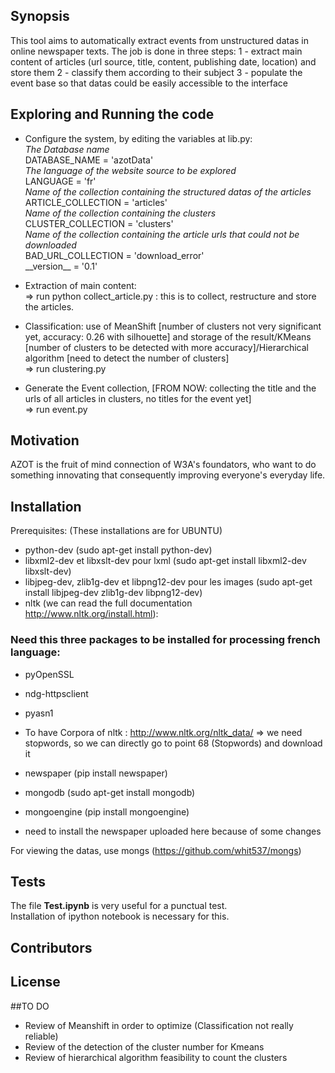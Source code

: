 ## Synopsis

This tool aims to automatically extract events from unstructured datas in online newspaper texts.
The job is done in three steps:
1 - extract main content of articles (url source, title, content, publishing date, location) and store them
2 - classify them according to their subject
3 - populate the event base so that datas could be easily accessible to the interface

## Exploring and Running the code

- Configure the system, by editing the variables at lib.py:
        <br/>_The Database name_
        <br/>DATABASE_NAME = 'azotData'
        <br/>_The language of the website source to be explored_
        <br/>LANGUAGE = 'fr'
        <br/>_Name of the collection containing the structured datas of the articles_
        <br/>ARTICLE_COLLECTION = 'articles'
        <br/>_Name of the collection containing the clusters_
        <br/>CLUSTER_COLLECTION = 'clusters'
        <br/>_Name of the collection containing the article urls that could not be downloaded_
        <br/>BAD\_URL\_COLLECTION = 'download_error'
        <br/>\_\_version\_\_ = '0.1'

- Extraction of main content:
        <br/> => run python collect\_article.py <source URL> : this is to collect, restructure and store the articles.
- Classification: use of MeanShift [number of clusters not very significant yet, accuracy: 0.26 with silhouette] and storage of the result/KMeans [number of clusters to be detected with more accuracy]/Hierarchical algorithm [need to detect the number of clusters]
        <br/> => run clustering.py
- Generate the Event collection, [FROM NOW: collecting the title and the urls of all articles in clusters, no titles for the event yet]
        <br/> => run event.py

## Motivation

AZOT is the fruit of mind connection of W3A's foundators, who want to do something innovating that consequently improving everyone's everyday life.

## Installation
Prerequisites: (These installations are for UBUNTU)
- python-dev (sudo apt-get install python-dev)
- libxml2-dev et libxslt-dev pour lxml (sudo apt-get install libxml2-dev libxslt-dev)
- libjpeg-dev, zlib1g-dev et libpng12-dev pour les images (sudo apt-get install libjpeg-dev zlib1g-dev libpng12-dev)
- nltk (we can read the full documentation http://www.nltk.org/install.html):

### Need this three packages to be installed for processing french language:

  -  pyOpenSSL
  -  ndg-httpsclient
  -  pyasn1

- To have Corpora of nltk : http://www.nltk.org/nltk_data/
    => we need stopwords, so we can directly go to point 68 (Stopwords) and download it
- newspaper (pip install newspaper)
- mongodb (sudo apt-get install mongodb)
- mongoengine (pip install mongoengine)
- need to install the newspaper uploaded here because of some changes

For viewing the datas, use mongs
(https://github.com/whit537/mongs)  

## Tests
The file __Test.ipynb__ is very useful for a punctual test.
<br/> Installation of ipython notebook is necessary for this.
## Contributors

## License

##TO DO
  - Review of Meanshift in order to optimize (Classification not really reliable)
  - Review of the detection of the cluster number for Kmeans
  - Review of hierarchical algorithm feasibility to count the clusters
